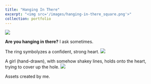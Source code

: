 ```yaml
---
title: "Hanging In There"
excerpt: "<img src='/images/hanging-in-there_square.png'>"
collection: portfolio
---
```

<img src='hanging-in-there_square.png'>

<b>Are you hanging in there?</b> I ask sometimes. 

The ring symbolyzes a confident, strong heart.
<img src='ring.png'>

A girl (hand-drawn), with somehow shakey lines, holds onto the heart, trying to cover up the hole.
<img src='girl.jpg'>

Assets created by me.